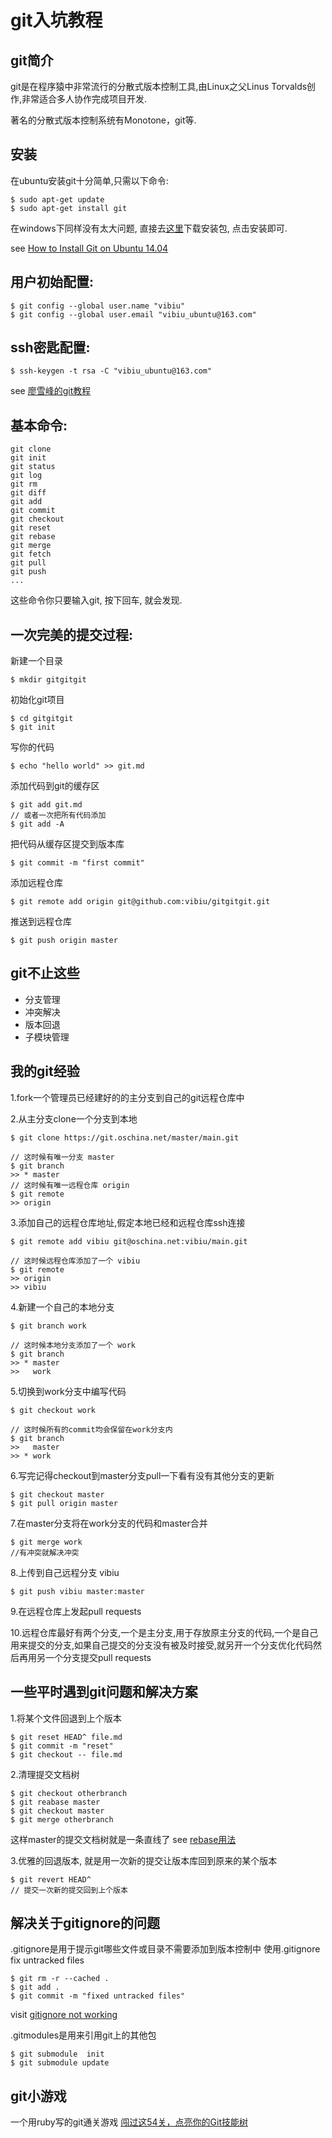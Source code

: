 # git入坑教程

## git简介
git是在程序猿中非常流行的分散式版本控制工具,由Linux之父Linus Torvalds创作,非常适合多人协作完成项目开发.

著名的分散式版本控制系统有Monotone，git等.


## 安装
在ubuntu安装git十分简单,只需以下命令:

    $ sudo apt-get update
    $ sudo apt-get install git

在windows下同样没有太大问题, 直接去[这里](https://git-scm.com/download/win)下载安装包, 点击安装即可.


see [How to Install Git on Ubuntu 14.04](https://www.digitalocean.com/community/tutorials/how-to-install-git-on-ubuntu-14-04)


## 用户初始配置:

    $ git config --global user.name "vibiu"
    $ git config --global user.email "vibiu_ubuntu@163.com"

## ssh密匙配置:

    $ ssh-keygen -t rsa -C "vibiu_ubuntu@163.com"

see [廖雪峰的git教程](http://www.liaoxuefeng.com/wiki/0013739516305929606dd18361248578c67b8067c8c017b000)


## 基本命令:

    git clone
    git init
    git status
    git log
    git rm
    git diff
    git add
    git commit
    git checkout
    git reset
    git rebase
    git merge
    git fetch
    git pull
    git push
    ...

这些命令你只要输入git, 按下回车, 就会发现.


## 一次完美的提交过程:
新建一个目录

    $ mkdir gitgitgit

初始化git项目

    $ cd gitgitgit
    $ git init

写你的代码

    $ echo "hello world" >> git.md

添加代码到git的缓存区

    $ git add git.md
    // 或者一次把所有代码添加
    $ git add -A

把代码从缓存区提交到版本库

    $ git commit -m "first commit"

添加远程仓库

    $ git remote add origin git@github.com:vibiu/gitgitgit.git

推送到远程仓库

    $ git push origin master


## git不止这些
* 分支管理
* 冲突解决
* 版本回退
* 子模块管理



## 我的git经验
1.fork一个管理员已经建好的的主分支到自己的git远程仓库中

2.从主分支clone一个分支到本地

    $ git clone https://git.oschina.net/master/main.git

    // 这时候有唯一分支 master
    $ git branch
    >> * master
    // 这时候有唯一远程仓库 origin
    $ git remote
    >> origin

3.添加自己的远程仓库地址,假定本地已经和远程仓库ssh连接

    $ git remote add vibiu git@oschina.net:vibiu/main.git

    // 这时候远程仓库添加了一个 vibiu
    $ git remote
    >> origin
    >> vibiu

4.新建一个自己的本地分支

    $ git branch work

    // 这时候本地分支添加了一个 work
    $ git branch
    >> * master
    >>   work

5.切换到work分支中编写代码

    $ git checkout work

    // 这时候所有的commit均会保留在work分支内
    $ git branch
    >>   master
    >> * work

6.写完记得checkout到master分支pull一下看有没有其他分支的更新

    $ git checkout master
    $ git pull origin master

7.在master分支将在work分支的代码和master合并

    $ git merge work
    //有冲突就解决冲突

8.上传到自己远程分支 vibiu

    $ git push vibiu master:master

9.在远程仓库上发起pull requests

10.远程仓库最好有两个分支,一个是主分支,用于存放原主分支的代码,一个是自己用来提交的分支,如果自己提交的分支没有被及时接受,就另开一个分支优化代码然后再用另一个分支提交pull requests


## 一些平时遇到git问题和解决方案

1.将某个文件回退到上个版本

    $ git reset HEAD^ file.md
    $ git commit -m "reset"
    $ git checkout -- file.md

2.清理提交文档树

    $ git checkout otherbranch
    $ git reabase master
    $ git checkout master
    $ git merge otherbranch

这样master的提交文档树就是一条直线了
see [rebase用法](http://gitbook.liuhui998.com/4_2.html)

3.优雅的回退版本, 就是用一次新的提交让版本库回到原来的某个版本

    $ git revert HEAD^
    // 提交一次新的提交回到上个版本


## 解决关于gitignore的问题
.gitignore是用于提示git哪些文件或目录不需要添加到版本控制中
使用.gitignore fix untracked files

    $ git rm -r --cached .
    $ git add .
    $ git commit -m "fixed untracked files"

visit [gitignore not working](http://stackoverflow.com/questions/11451535/gitignore-not-working)

.gitmodules是用来引用git上的其他包

    $ git submodule  init
    $ git submodule update

## git小游戏
一个用ruby写的git通关游戏 [闯过这54关，点亮你的Git技能树](https://codingstyle.cn/topics/51)
